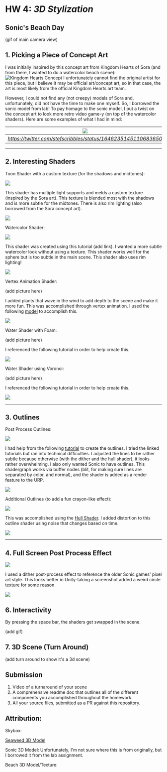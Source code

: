 # HW 4: *3D Stylization*

## Sonic's Beach Day

(gif of main camera view)

## 1. Picking a Piece of Concept Art

I was initially inspired by this concept art from Kingdom Hearts of Sora (and from there, I wanted to do a watercolor beach scene): 
![Kingdom Hearts Concept]([https://github.com/CIS-566-Fall-2023/hw04-stylization/assets/72320867/dae1ffc2-8269-493d-919f-b3811c76ed30](https://i.redd.it/b965c604nadb1.png))
I unfortunately cannot find the original artist for this piece, but I believe it may be official art/concept art, so in that case, the art is most likely from the official Kingdom Hearts art team.

However, I could not find any (not creepy) models of Sora and, unfortunately, did not have the time to make one myself. So, I borrowed the sonic model from lab! To pay homage to the sonic model, I put a twist on the concept art to look more retro video game-y (on top of the watercolor shaders). Here are some examples of what I had in mind: 

| ![](https://github.com/CIS-566-Fall-2023/hw04-stylization/assets/72320867/dae1ffc2-8269-493d-919f-b3811c76ed30) | ![](https://github.com/CIS-566-Fall-2023/hw04-stylization/assets/72320867/9c345ee6-19df-4191-9e47-6722b6597a5a) | ![](https://github.com/CIS-566-Fall-2023/hw04-stylization/assets/72320867/48521733-f83a-4704-ac8d-9d2f24574922) | ![](https://github.com/CIS-566-Fall-2023/hw04-stylization/assets/72320867/3068bdc4-1b08-41cf-9a16-08d94be5f1ea) |  ![](https://github.com/CIS-566-Fall-2023/hw04-stylization/assets/72320867/ae1d0fae-7998-4287-8269-13e2cafd740b) | 
|:--:|:--:|:--:|:--:|:--:|
| *https://twitter.com/stefscribbles/status/1646235145110683650* | *https://twitter.com/trudicastle/status/1122648793009098752* | *https://twitter.com/caomor/status/1049494055518908416* | *https://www.artstation.com/requinoesis* | *https://twitter.com/cysketch/status/1712442821389713597* | 

---
## 2. Interesting Shaders

Toon Shader with a custom texture (for the shadows and midtones): 

![](https://github.com/thumun/hw04-stylization/blob/main/Screenshot%202024-11-07%20002651.png?raw=true)

This shader has multiple light supports and melds a custom texture (inspired by the Sora art). This texture is blended most with the shadows and is more subtle for the midtones. There is also rim lighting (also borrowed from the Sora concept art). 

![](https://github.com/thumun/hw04-stylization/blob/main/Screenshot%202024-11-07%20003843.png?raw=true)

Watercolor Shader:

![](https://github.com/thumun/hw04-stylization/blob/main/Screenshot%202024-11-07%20003928.png?raw=true)

This shader was created using this tutorial (add link). I wanted a more subtle watercolor look without using a texture. This shader works well for the sphere but is too subtle in the main scene. This shader also uses rim lighting!

![](https://github.com/thumun/hw04-stylization/blob/main/Screenshot%202024-11-07%20003952.png?raw=true)

Vertex Animation Shader: 

(add picture here) 

I added plants that wave in the wind to add depth to the scene and make it more fun. This was accomplished through vertex animation. I used the following [model](https://sketchfab.com/3d-models/claret-tall-seaweed-6a07131b52b34d8992861d3c3ba82a29) to accomplish this. 

![](https://github.com/thumun/hw04-stylization/blob/main/Screenshot%202024-11-07%20004009.png?raw=true)

Water Shader with Foam: 

(add picture here) 

I referenced the following tutorial in order to help create this. 

![](https://github.com/thumun/hw04-stylization/blob/main/Screenshot%202024-11-07%20004024.png?raw=true)

Water Shader using Voronoi: 

(add picture here) 

I referenced the following tutorial in order to help create this. 

![](https://github.com/user-attachments/assets/b9182f4f-6d78-4ec5-a16f-55e25d2941dd)

---
## 3. Outlines

Post Process Outlines:

![](https://github.com/thumun/hw04-stylization/blob/main/Screenshot%202024-11-07%20010346.png?raw=true)

I had help from the following [tutorial](https://www.youtube.com/watch?v=VGEz8oKyMpY) to create the outlines. I tried the linked tutorials but ran into technical difficulties. I adjusted the lines to be rather subtle because otherwise (with the dither and the hull shader), it looks rather overwhelming. I also only wanted Sonic to have outlines. This shadergraph works via buffer nodes (blit, for making sure lines are separated by color, and normal), and the shader is added as a render feature to the URP. 

![](https://github.com/thumun/hw04-stylization/blob/main/Screenshot%202024-11-07%20010205.png?raw=true)

Additional Outlines (to add a fun crayon-like effect): 

![](https://github.com/thumun/hw04-stylization/blob/main/Screenshot%202024-11-07%20010319.png?raw=true)

This was accomplished using the [Hull Shader](). I added distortion to this outline shader using noise that changes based on time. 

![](https://github.com/thumun/hw04-stylization/blob/main/Screenshot%202024-11-07%20010150.png?raw=true)

---
## 4. Full Screen Post Process Effect

![](https://github.com/thumun/hw04-stylization/blob/main/Screenshot%202024-11-07%20010403.png?raw=true)

I used a dither post-process effect to reference the older Sonic games' pixel art style. This looks better in Unity-taking a screenshot added a weird circle texture for some reason. 

![](https://github.com/thumun/hw04-stylization/blob/main/Screenshot%202024-11-07%20010135.png?raw=true)

## 6. Interactivity
By pressing the space bar, the shaders get swapped in the scene. 

(add gif)

## 7. 3D Scene (Turn Around)

(add turn around to show it's a 3d scene) 


## Submission
1. Video of a turnaround of your scene
2. A comprehensive readme doc that outlines all of the different components you accomplished throughout the homework. 
3. All your source files, submitted as a PR against this repository.


## Attribution:
Skybox:

[Seaweed 3D Model](https://sketchfab.com/3d-models/claret-tall-seaweed-6a07131b52b34d8992861d3c3ba82a29)

Sonic 3D Model: Unfortunately, I'm not sure where this is from originally, but I borrowed it from the lab assignment.  

Beach 3D Model/Texture: 
